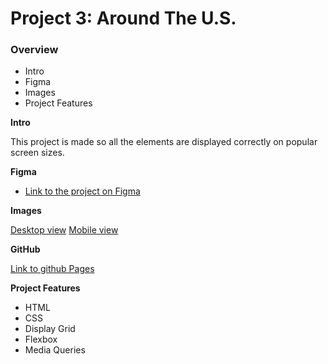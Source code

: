 # Project 3: Around The U.S.

### Overview

- Intro
- Figma
- Images
- Project Features

**Intro**

This project is made so all the elements are displayed correctly on popular screen sizes.

**Figma**

- [Link to the project on Figma](https://www.figma.com/file/ii4xxsJ0ghevUOcssTlHZv/Sprint-3%3A-Around-the-US?node-id=0%3A1)

**Images**

[Desktop view](./images/screenshot-desktop.png)
[Mobile view](./images/screenshot-mobile.png)

**GitHub**

[Link to github Pages](https://albertnegrete.github.io/se_project_aroundtheus/)

**Project Features**

- HTML
- CSS
- Display Grid
- Flexbox
- Media Queries
